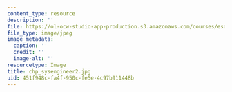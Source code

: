 ```yaml
---
content_type: resource
description: ''
file: https://ol-ocw-studio-app-production.s3.amazonaws.com/courses/esd-33-systems-engineering-summer-2004/451f948cfa4f950cfe5e4c97b911448b_chp_sysengineer2.jpg
file_type: image/jpeg
image_metadata:
  caption: ''
  credit: ''
  image-alt: ''
resourcetype: Image
title: chp_sysengineer2.jpg
uid: 451f948c-fa4f-950c-fe5e-4c97b911448b
---
```

